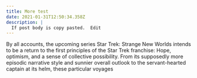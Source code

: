 ```yaml
---
title: More test
date: 2021-01-31T12:50:34.358Z
description: |
  If post body is copy pasted.  Edit
---
```

By all accounts, the upcoming series Star Trek: Strange New Worlds intends to be a return to the first principles of the Star Trek franchise: Hope, optimism, and a sense of collective possibility. From its supposedly more episodic narrative style and sunnier overall outlook to the servant-hearted captain at its helm, these particular voyages